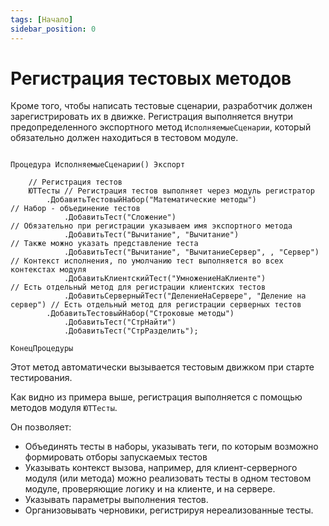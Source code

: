 ```yaml
---
tags: [Начало]
sidebar_position: 0
---
```


# Регистрация тестовых методов

Кроме того, чтобы написать тестовые сценарии, разработчик должен зарегистрировать их в движке.
Регистрация выполняется внутри предопределенного экспортного метод `ИсполняемыеСценарии`, который обязательно должен находиться в тестовом модуле.

```bsl

Процедура ИсполняемыеСценарии() Экспорт
    
    // Регистрация тестов
    ЮТТесты // Регистрация тестов выполняет через модуль регистратор
        .ДобавитьТестовыйНабор("Математические методы")               // Набор - объединение тестов
            .ДобавитьТест("Сложение")                                 // Обязательно при регистрации указываем имя экспортного метода
            .ДобавитьТест("Вычитание", "Вычитание")                   // Также можно указать представление теста
            .ДобавитьТест("Вычитание", "ВычитаниеСервер", , "Сервер") // Контекст исполнения, по умолчанию тест выполняется во всех контекстах модуля
            .ДобавитьКлиентскийТест("УмножениеНаКлиенте")                   // Есть отдельный метод для регистрации клиентских тестов
            .ДобавитьСерверныйТест("ДелениеНаСервере", "Деление на сервер") // Есть отдельный метод для регистрации серверных тестов
        .ДобавитьТестовыйНабор("Строковые методы")
            .ДобавитьТест("СтрНайти")
            .ДобавитьТест("СтрРазделить");

КонецПроцедуры

```

Этот метод автоматически вызывается тестовым движком при старте тестирования.

Как видно из примера выше, регистрация выполняется с помощью методов модуля `ЮТТесты`.

Он позволяет:

* Объединять тесты в наборы, указывать теги, по которым возможно формировать отборы запускаемых тестов
* Указывать контекст вызова, например, для клиент-серверного модуля (или метода) можно реализовать тесты в одном тестовом модуле, проверяющие логику и на клиенте, и на сервере.
* Указывать параметры выполнения тестов.
* Организовывать черновики, регистрируя нереализованные тесты.
